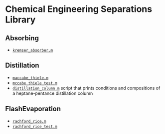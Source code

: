Chemical Engineering Separations Library
========================================

Absorbing
----------
+ [``kremser_absorber.m``](https://github.com/oolongtea/separations/blob/master/Absorbing/kremser_absorber.m)

Distillation
-------------
+ [``maccabe_thiele.m``](https://github.com/oolongtea/separations/blob/master/Distillation/maccabe_thiele.m)
+ [``mccabe_thiele_test.m``](https://github.com/oolongtea/separations/blob/master/Distillation/mccabe_thiele_test.m)
+ [``distillation_column.m``](https://github.com/oolongtea/separations/blob/master/Distillation/distillation_column.m)
  script that prints conditions and compositions of a heptane-pentance distillation column

FlashEvaporation
----------------
+ [``rachford_rice.m``](https://github.com/oolongtea/separations/blob/master/FlashEvaporation/rachford_rice.m)
+ [``rachford_rice_test.m``](https://github.com/oolongtea/separations/blob/master/FlashEvaporation/rachford_rice_test.m)


